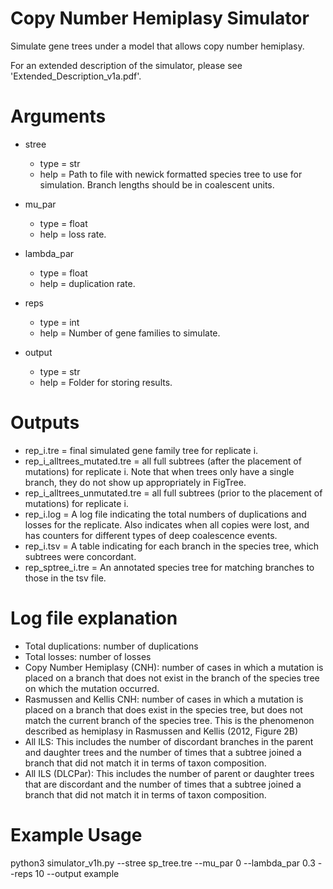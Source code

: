 # Copy Number Hemiplasy Simulator
Simulate gene trees under a model that allows copy number hemiplasy.

For an extended description of the simulator, please see 'Extended_Description_v1a.pdf'.

# Arguments
* stree
    + type = str
    + help = Path to file with newick formatted species tree to use for simulation. Branch lengths should be in coalescent units.

* mu_par
    + type = float
    + help = loss rate.

* lambda_par
    + type = float
    + help = duplication rate.

* reps
    + type = int
    + help = Number of gene families to simulate.

* output
    + type = str
    + help = Folder for storing results.

# Outputs

* rep_i.tre = final simulated gene family tree for replicate i.
* rep_i_alltrees_mutated.tre = all full subtrees (after the placement of mutations) for replicate i. Note that when trees only have a single branch, they do not show up appropriately in FigTree.
* rep_i_alltrees_unmutated.tre = all full subtrees (prior to the placement of mutations) for replicate i.
* rep_i.log = A log file indicating the total numbers of duplications and losses for the replicate. Also indicates when all copies were lost, and has counters for different types of deep coalescence events.
* rep_i.tsv = A table indicating for each branch in the species tree, which subtrees were concordant.
* rep_sptree_i.tre = An annotated species tree for matching branches to those in the tsv file.

# Log file explanation

* Total duplications: number of duplications
* Total losses: number of losses
* Copy Number Hemiplasy (CNH): number of cases in which a mutation is placed on a branch that does not exist in the branch of the species tree on which the mutation occurred.
* Rasmussen and Kellis CNH: number of cases in which a mutation is placed on a branch that does exist in the species tree, but does not match the current branch of the species tree. This is the phenomenon described as hemiplasy in Rasmussen and Kellis (2012, Figure 2B)
* All ILS: This includes the number of discordant branches in the parent and daughter trees and the number of times that a subtree joined a branch that did not match it in terms of taxon composition.
* All ILS (DLCPar): This includes the number of parent or daughter trees that are discordant and the number of times that a subtree joined a branch that did not match it in terms of taxon composition.

# Example Usage
python3 simulator_v1h.py --stree sp_tree.tre --mu_par 0 --lambda_par 0.3 --reps 10 --output example
